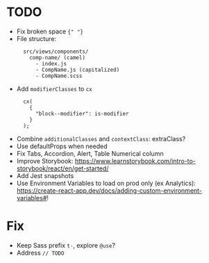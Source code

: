 # TODO

- Fix broken space `{" "}`
- File structure:
  ```
    src/views/components/
      comp-name/ (camel)
        - index.js
        - CompName.js (capitalized)
        - CompName.scss
  ```
- Add `modifierClasses` to `cx`
  ```
    cx(
      {
        "block--modifier": is-modifier
      }
    );
  ```
- Combine `additionalClasses` and `contextClass`: extraClass?
- Use defaultProps when needed
- Fix Tabs, Accordion, Alert, Table Numerical column
- Improve Storybook: https://www.learnstorybook.com/intro-to-storybook/react/en/get-started/
- Add Jest snapshots
- Use Environment Variables to load on prod only (ex Analytics): https://create-react-app.dev/docs/adding-custom-environment-variables#!

# Fix

- Keep Sass prefix `t-`, explore `@use`?
- Address `// TODO`
